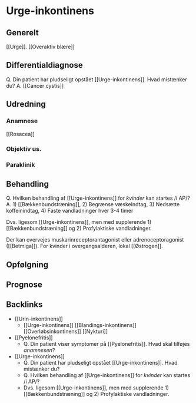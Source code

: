 # Urge-inkontinens
## Generelt
[[Urge]].
[[Overaktiv blære]]



## Differentialdiagnose
Q. Din patient har pludseligt opstået [[Urge-inkontinens]]. Hvad mistænker du?
A. [[Cancer cystis]]

## Udredning
### Anamnese
[[Rosacea]]

### Objektiv us.

### Paraklinik

## Behandling
Q. Hvilken behandling af [[Urge-inkontinens]] for *kvinder* kan startes /i AP/?
A. 1) [[Bækkenbundstræning]], 2) Begrænse væskeindtag, 3) Nedsætte koffeinindtag, 4) Faste vandladninger hver 3-4 timer

Dvs. ligesom [[Urge-inkontinens]], men med supplerende 1) [[Bækkenbundstræning]] og 2) Profylaktiske vandladninger.

Der kan overvejes muskarinreceptorantagonist eller adrenoceptoragonist ([[Betmiga]]). For kvinder i overgangsalderen, lokal [[Østrogen]].

## Opfølgning


## Prognose


## Backlinks
* [[Urin-inkontinens]]
	* [[Urge-inkontinens]]
[[Blandings-inkontinens]]
[[Overløbsinkontinens]]
[[Nykturi]]
* [[Pyelonefritis]]
	* Q. Din patient viser symptomer på [[Pyelonefritis]]. Hvad skal tilføjes *anamnesen*? 
* [[Urge-inkontinens]]
	* Q. Din patient har pludseligt opstået [[Urge-inkontinens]]. Hvad mistænker du?
	* Q. Hvilken behandling af [[Urge-inkontinens]] for *kvinder* kan startes /i AP/?
	* Dvs. ligesom [[Urge-inkontinens]], men med supplerende 1) [[Bækkenbundstræning]] og 2) Profylaktiske vandladninger.

<!-- #anki/tag/med/gp #anki/deck/Medicine #anki/tag/med/Urology #anki/tag/med/Gynecology -->

<!-- {BearID:42EAD424-9B86-4889-B6D6-651BC1D09636-21842-00002FA3B0381432} -->
